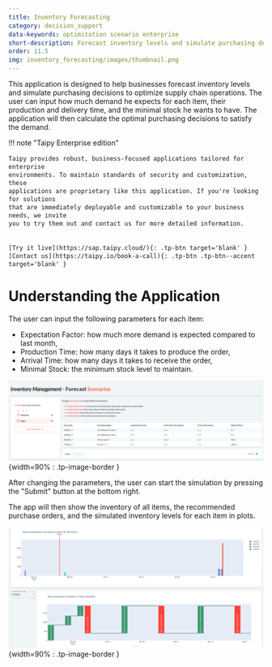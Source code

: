 ```yaml
---
title: Inventory Forecasting
category: decision_support
data-keywords: optimization scenario enterprise
short-description: Forecast inventory levels and simulate purchasing decisions to optimize supply chain operations.
order: 11.5
img: inventory_forecasting/images/thumbnail.png
---
```



This application is designed to help businesses forecast inventory levels and simulate
purchasing decisions to optimize supply chain operations. The user can input how much demand
he expects for each item, their production and delivery time, and the minimal stock he wants to
have. The application will then calculate the optimal purchasing decisions to satisfy the
demand.

!!! note "Taipy Enterprise edition"

    Taipy provides robust, business-focused applications tailored for enterprise
    environments. To maintain standards of security and customization, these
    applications are proprietary like this application. If you're looking for solutions
    that are immediately deployable and customizable to your business needs, we invite
    you to try them out and contact us for more detailed information.


    [Try it live](https://sap.taipy.cloud/){: .tp-btn target='blank' }
    [Contact us](https://taipy.io/book-a-call){: .tp-btn .tp-btn--accent target='blank' }


# Understanding the Application

The user can input the following parameters for each item:
- Expectation Factor: how much more demand is expected compared to last month,
- Production Time: how many days it takes to produce the order,
- Arrival Time: how many days it takes to receive the order,
- Minimal Stock: the minimum stock level to maintain.

![Data page](images/scenario.png){width=90% : .tp-image-border }

After changing the parameters, the user can start the simulation by pressing the "Submit"
button at the bottom right.

The app will then show the inventory of all items, the recommended purchase orders, and the
simulated inventory levels for each item in plots.

![Scenario Creation](images/visualization.png){width=90% : .tp-image-border }